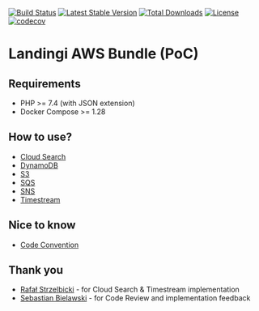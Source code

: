 [![Build Status](https://travis-ci.com/landingi/aws-bundle.svg?branch=master)](https://travis-ci.com/landingi/aws-bundle)
[![Latest Stable Version](https://poser.pugx.org/landingi/aws-bundle/v)](https://packagist.org/packages/landingi/awws-bundle)
[![Total Downloads](https://poser.pugx.org/landingi/aws-bundle/downloads)](https://packagist.org/packages/landingi/aws-bundle)
[![License](https://poser.pugx.org/landingi/aws-bundle/license)](https://packagist.org/packages/landingi/aws-bundle)
[![codecov](https://codecov.io/gh/landingi/aws-bundle/branch/master/graph/badge.svg?token=DAN4LKMI3S)](https://codecov.io/gh/landingi/aws-bundle)

# Landingi AWS Bundle (PoC) 

## Requirements

- PHP >= 7.4 (with JSON extension)
- Docker Compose >= 1.28

## How to use?

* [Cloud Search](docs/cloud-search.md)
* [DynamoDB](docs/dynamodb.md)
* [S3](docs/s3.md)
* [SQS](docs/sqs.md)
* [SNS](docs/sns.md)
* [Timestream](docs/timestream.md)

## Nice to know

* [Code Convention](docs/convention.md)

## Thank you

* [Rafał Strzelbicki](https://github.com/rafal-strzelbicki) - for Cloud Search & Timestream implementation
* [Sebastian Bielawski](https://github.com/BastekBielawski) - for Code Review and implementation feedback
